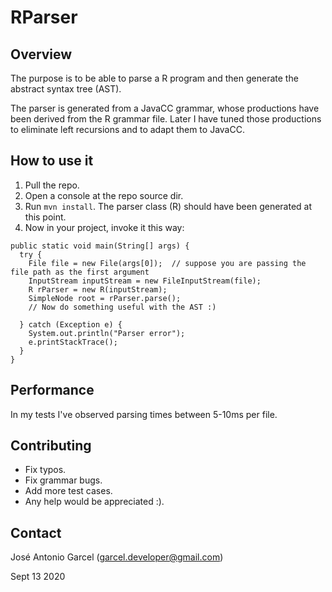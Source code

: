 # RParser
## Overview

The purpose is to be able to parse a R program and then generate the abstract syntax tree (AST).

The parser is generated from a JavaCC grammar, whose productions have been derived from the R grammar file. Later I have
tuned those productions to eliminate left recursions and to adapt them to JavaCC.

## How to use it

1. Pull the repo.
2. Open a console at the repo source dir.
3. Run ```mvn install```. The parser class (R) should have been generated at this point.
4. Now in your project, invoke it this way:
```
public static void main(String[] args) {
  try {
    File file = new File(args[0]);  // suppose you are passing the file path as the first argument
    InputStream inputStream = new FileInputStream(file);
    R rParser = new R(inputStream);
    SimpleNode root = rParser.parse();
    // Now do something useful with the AST :)

  } catch (Exception e) {
    System.out.println("Parser error");
    e.printStackTrace();
  }
}
```

## Performance

In my tests I've observed parsing times between 5-10ms per file.


## Contributing

- Fix typos.
- Fix grammar bugs.
- Add more test cases.
- Any help would be appreciated :).


## Contact
José Antonio Garcel (garcel.developer@gmail.com)

Sept 13 2020